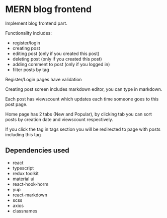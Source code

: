 # MERN blog frontend

Implement blog frontend part.

Functionality includes:
- register/login
- creating post
- editing post (only if you created this post)
- deleting post (only if you created this post)
- adding comment to post (only if you logged in)
- filter posts by tag

Register/Login pages have validation

Creating post screen includes markdown editor, you can type in markdown.

Each post has viewscount which updates each time someone goes to this post page.

Home page has 2 tabs (New and Popular), by clicking tab you can sort posts by creation date and viewscount respectively.

If you click the tag in tags section you will be redirected to page with posts including this tag

## Dependencies used

- react
- typescript
- redux toolkit
- material ui
- react-hook-horm
- yup
- react-markdown
- scss
- axios
- classnames
